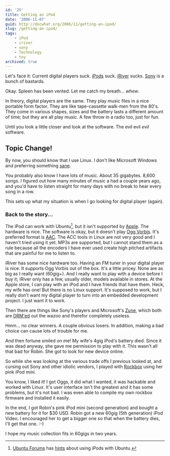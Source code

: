 ```yaml
---
id: '25'
title: Getting an iPod
date: '2006-11-07'
guid: http://docwhat.org/2006/11/getting-an-ipod/
slug: /getting-an-ipod/
tags:
    - iPod
    - iriver
    - sony
    - Technology
    - toy
archived: true
---
```


Let's face it: Current digital players suck.
[iPods](http://www.apple.com/itunes/) suck.
[iRiver](http://www.iriveramerica.com/) sucks.
[Sony](http://www.google.com/search?q=sony&domains=boingboing.net&sitesearch=boingboing.net)
is a bunch of bastards.

Okay. Spleen has been vented. Let me catch my breath... _whew_.

In theory, digital players are the same. They play music files in a nice
portable form factor. They are like tape-cassette walk-men from the 80's. They
come in various shapes, sizes and the battery lasts a different amount of
time; but they are all play music. A few throw in a radio too, just for fun.

Until you look a little closer and look at the software. The evil evil _evil_
software.

## Topic Change!

By now, you should know that I use Linux. I don't like Microsoft Windows and
preferring something [sane](http://ubuntu.com/).

You probably also know I have lots of music. About 35 gigabytes. 8,600 songs.
I figured out how many minutes of music a had a couple years ago, and you'd
have to listen straight for many days with no break to hear every song in a
row.

This sets up what my situation is when I go looking for digital player
(again).

### Back to the story...

The iPod can work with Ubuntu[^1], but it isn't supported by
[Apple](http://apple.com/). The hardware is nice. The software is okay, but it
doesn't play [Ogg Vorbis](http://www.vorbis.com/). It's preferred format is
[AAC](http://en.wikipedia.org/wiki/Advanced_Audio_Coding). The ACC tools in
Linux are not very good and I haven't tried using it yet. MP3s are supported,
but I cannot stand them as a rule because all the encoders I have ever used
create high pitched artifacts that are painful for me to listen to.

iRiver has some nice hardware too. Having an FM tuner in your digital player
is nice. It supports Ogg Vorbis out of the box. It's a little pricey. None are
as big as I really want (60gig+). And I really want to play with a device
before I buy it; iRiver only has a few, usually older, models available in
stores. At the Apple store, I can play with an iPod and I have friends that
have them. Heck, my wife has one! But there is no Linux support. It's supposed
to work, but I really don't want my digital player to turn into an embedded
development project. I just want it to work.

Then there are things like Sony's players and Microsoft's
[Zune](http://www.defectivebydesign.org/topic/zune), which both are
[DRM'ed](http://defectivebydesign.org/) out the wazoo and therefor completely
useless.

Hmm… no clear winners. A couple obvious losers. In addition, making a bad
choice can cause lots of trouble for me.

And then fortune smiled on me! My wife's 4gig iPod's battery died. Since it
was dead anyway, she gave me permission to play with it. This wasn't all that
bad for Robin. She got to look for new device online.

So while she was looking at the various trade offs I previous looked at, and
cursing out Sony and other idiotic vendors, I played with
[Rockbox](http://rockbox.org/) using her pink iPod mini.

You know, I liked it! I got Oggs, it did what I wanted, it was hackable and
worked with Linux. It's user interface isn't the greatest and it has some
problems, but it's not bad. I was even able to compile my own rockbox firmware
and installed it easily.

In the end, I got Robin's pink iPod mini (second generation) and bought a new
battery for it for \$30 USD. Robin got a new 60gig (5th generation) iPod
Video. I encouraged her to get a bigger one so that when the battery dies,
I'll get that one. :-)

I hope my music collection fits in 60gigs in two years.

[^1]:

    [Ubuntu Forums](http://ubuntuforums.org/) has
    [hints](http://ubuntuforums.org/showthread.php?t=181668) about using iPods
    with Ubuntu.
